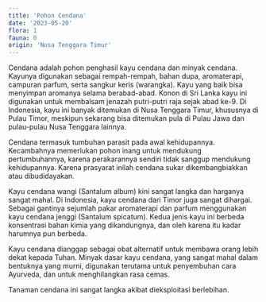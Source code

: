 ```yaml
---
title: 'Pohon Cendana'
date: '2023-05-20'
flora: 1
fauna: 0
origin: 'Nusa Tenggara Timur'
---
```


Cendana adalah pohon penghasil kayu cendana dan minyak cendana. Kayunya digunakan sebagai rempah-rempah, bahan dupa, aromaterapi, campuran parfum, serta sangkur keris (warangka). Kayu yang baik bisa menyimpan aromanya selama berabad-abad. Konon di Sri Lanka kayu ini digunakan untuk membalsam jenazah putri-putri raja sejak abad ke-9. Di Indonesia, kayu ini banyak ditemukan di Nusa Tenggara Timur, khususnya di Pulau Timor, meskipun sekarang bisa ditemukan pula di Pulau Jawa dan pulau-pulau Nusa Tenggara lainnya.

Cendana termasuk tumbuhan parasit pada awal kehidupannya. Kecambahnya memerlukan pohon inang untuk mendukung pertumbuhannya, karena perakarannya sendiri tidak sanggup mendukung kehidupannya. Karena prasyarat inilah cendana sukar dikembangbiakkan atau dibudidayakan.

Kayu cendana wangi (Santalum album) kini sangat langka dan harganya sangat mahal. Di Indonesia, kayu cendana dari Timor juga sangat dihargai. Sebagai gantinya sejumlah pakar aromaterapi dan parfum menggunakan kayu cendana jenggi (Santalum spicatum). Kedua jenis kayu ini berbeda konsentrasi bahan kimia yang dikandungnya, dan oleh karena itu kadar harumnya pun berbeda.

Kayu cendana dianggap sebagai obat alternatif untuk membawa orang lebih dekat kepada Tuhan. Minyak dasar kayu cendana, yang sangat mahal dalam bentuknya yang murni, digunakan terutama untuk penyembuhan cara Ayurveda, dan untuk menghilangkan rasa cemas.

Tanaman cendana ini sangat langka akibat dieksploitasi berlebihan.